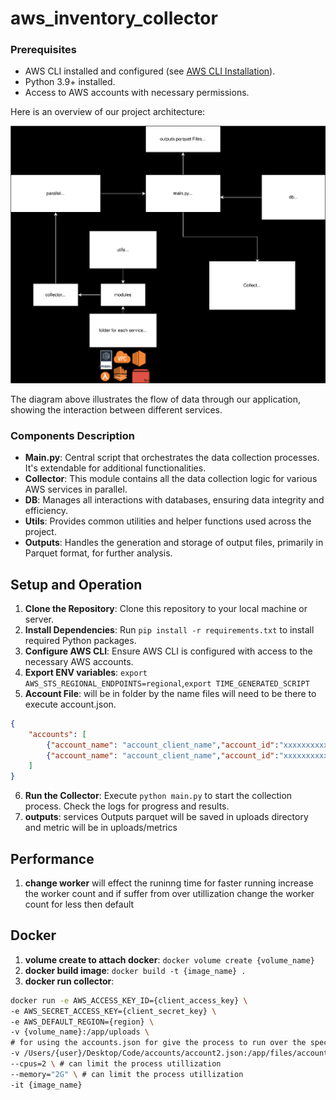 # aws_inventory_collector

### Prerequisites
- AWS CLI installed and configured (see [AWS CLI Installation](https://aws.amazon.com/cli/)).
- Python 3.9+ installed.
- Access to AWS accounts with necessary permissions.

Here is an overview of our project architecture:

![Project Architecture Diagram](imgs/collector.svg?raw=true)

The diagram above illustrates the flow of data through our application, showing the interaction between different services.



### Components Description

- **Main.py**: Central script that orchestrates the data collection processes. It's extendable for additional functionalities.
- **Collector**: This module contains all the data collection logic for various AWS services in parallel.
- **DB**: Manages all interactions with databases, ensuring data integrity and efficiency.
- **Utils**: Provides common utilities and helper functions used across the project.
- **Outputs**: Handles the generation and storage of output files, primarily in Parquet format, for further analysis.

## Setup and Operation
1. **Clone the Repository**: Clone this repository to your local machine or server.
2. **Install Dependencies**: Run `pip install -r requirements.txt` to install required Python packages.
3. **Configure AWS CLI**: Ensure AWS CLI is configured with access to the necessary AWS accounts.
4. **Export ENV variables**: `export AWS_STS_REGIONAL_ENDPOINTS=regional`,`export TIME_GENERATED_SCRIPT`
5. **Account File**: will be in folder by the name files will need to be there to execute account.json. <br/> 
```json
{
    "accounts": [
        {"account_name": "account_client_name","account_id":"xxxxxxxxxx","account_role":"account_role_name"},
        {"account_name": "account_client_name","account_id":"xxxxxxxxxx","account_role":"account_role_name"}
    ]
}
```
6. **Run the Collector**: Execute `python main.py` to start the collection process. Check the logs for progress and results.
7. **outputs**: services Outputs parquet will be saved in uploads directory and metric will be in uploads/metrics


## Performance
1. **change worker** will effect the runinng time for faster running increase the worker count and if suffer from over utillization change the worker count for less then default





## Docker
1. **volume create to attach docker**: `docker volume create {volume_name}`
2. **docker build image**: `docker build -t {image_name} .`
3. **docker run collector**:
```bash
docker run -e AWS_ACCESS_KEY_ID={client_access_key} \
-e AWS_SECRET_ACCESS_KEY={client_secret_key} \
-e AWS_DEFAULT_REGION={region} \
-v {volume_name}:/app/uploads \
# for using the accounts.json for give the process to run over the specific client with this json 
-v /Users/{user}/Desktop/Code/accounts/account2.json:/app/files/account.json \ 
--cpus=2 \ # can limit the process utillization
--memory="2G" \ # can limit the process utillization
-it {image_name}



